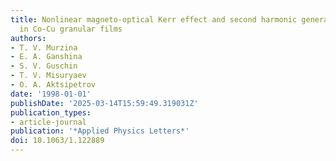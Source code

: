```yaml
---
title: Nonlinear magneto-optical Kerr effect and second harmonic generation interferometry
  in Co-Cu granular films
authors:
- T. V. Murzina
- E. A. Ganshina
- S. V. Guschin
- T. V. Misuryaev
- O. A. Aktsipetrov
date: '1998-01-01'
publishDate: '2025-03-14T15:59:49.319031Z'
publication_types:
- article-journal
publication: '*Applied Physics Letters*'
doi: 10.1063/1.122889
---
```

